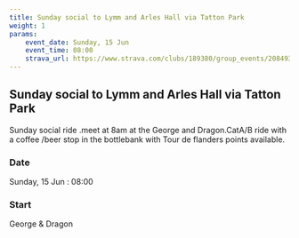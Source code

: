 ```yaml
---
title: Sunday social to Lymm and Arles Hall via Tatton Park
weight: 1
params:
    event_date: Sunday, 15 Jun
    event_time: 08:00
    strava_url: https://www.strava.com/clubs/189380/group_events/2084934
---
```


## Sunday social to Lymm and Arles Hall via Tatton Park 

Sunday social ride .meet at 8am at the George and Dragon.CatA/B ride with a coffee /beer stop in the bottlebank with Tour de flanders points available.

### Date

Sunday, 15 Jun : 08:00

### Start

George &amp; Dragon


